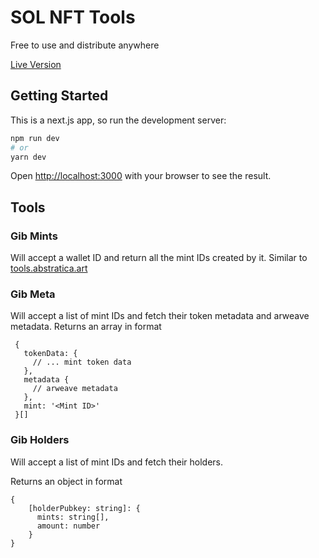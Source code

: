 # SOL NFT Tools

Free to use and distribute anywhere

[Live Version](https://sol-nft.tools/)

## Getting Started

This is a next.js app, so run the development server:

```bash
npm run dev
# or
yarn dev
```

Open [http://localhost:3000](http://localhost:3000) with your browser to see the result.

## Tools

### Gib Mints

Will accept a wallet ID and return all the mint IDs created by it. Similar to [tools.abstratica.art](tools.abstratica.art)

### Gib Meta

Will accept a list of mint IDs and fetch their token metadata and arweave metadata. Returns an array in format

```
 {
   tokenData: {
     // ... mint token data
   },
   metadata {
     // arweave metadata
   },
   mint: '<Mint ID>'
 }[]
```

### Gib Holders

Will accept a list of mint IDs and fetch their holders.

Returns an object in format

```
{
    [holderPubkey: string]: {
      mints: string[],
      amount: number
    }
}
```
